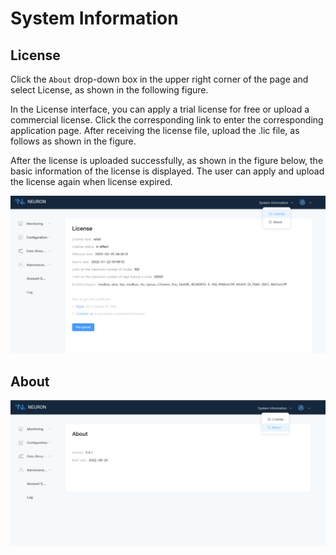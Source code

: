 # System Information

## License

Click the `About` drop-down box in the upper right corner of the page and select License, as shown in the following figure.

In the License interface, you can apply a trial license for free or upload a commercial license. Click the corresponding link to enter the corresponding application page. After receiving the license file, upload the .lic file, as follows as shown in the figure.

After the license is uploaded successfully, as shown in the figure below, the basic information of the license is displayed. The user can apply and upload the license again when license expired.

![license](../assets/license.png)

## About

![about](../assets/about.png)
